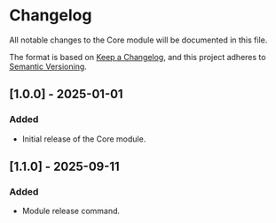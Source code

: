 # Changelog

All notable changes to the Core module will be documented in this file.

The format is based on [Keep a Changelog](https://keepachangelog.com/en/1.0.0/),
and this project adheres to [Semantic Versioning](https://semver.org/spec/v2.0.0.html).

## [1.0.0] - 2025-01-01
### Added
- Initial release of the Core module.

## [1.1.0] - 2025-09-11
### Added
- Module release command.
